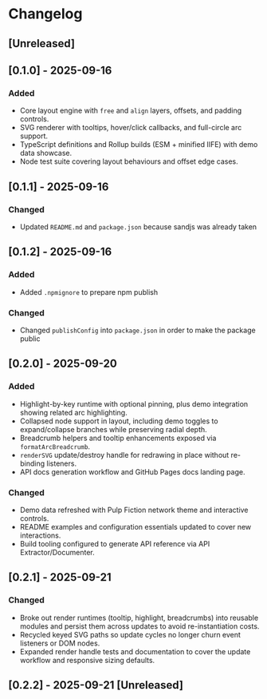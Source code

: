 # Changelog

## [Unreleased]

## [0.1.0] - 2025-09-16

### Added
- Core layout engine with `free` and `align` layers, offsets, and padding controls.
- SVG renderer with tooltips, hover/click callbacks, and full-circle arc support.
- TypeScript definitions and Rollup builds (ESM + minified IIFE) with demo data showcase.
- Node test suite covering layout behaviours and offset edge cases.

## [0.1.1] - 2025-09-16

### Changed
- Updated `README.md` and `package.json` because sandjs was already taken

## [0.1.2] - 2025-09-16

### Added
- Added `.npmignore` to prepare npm publish

### Changed
- Changed `publishConfig` into `package.json` in order to make the package public

## [0.2.0] - 2025-09-20

### Added
- Highlight-by-key runtime with optional pinning, plus demo integration showing related arc highlighting.
- Collapsed node support in layout, including demo toggles to expand/collapse branches while preserving radial depth.
- Breadcrumb helpers and tooltip enhancements exposed via `formatArcBreadcrumb`.
- `renderSVG` update/destroy handle for redrawing in place without re-binding listeners.
- API docs generation workflow and GitHub Pages docs landing page.

### Changed
- Demo data refreshed with Pulp Fiction network theme and interactive controls.
- README examples and configuration essentials updated to cover new interactions.
- Build tooling configured to generate API reference via API Extractor/Documenter.

## [0.2.1] - 2025-09-21

### Changed
- Broke out render runtimes (tooltip, highlight, breadcrumbs) into reusable modules and persist them across updates to avoid re-instantiation costs.
- Recycled keyed SVG paths so update cycles no longer churn event listeners or DOM nodes.
- Expanded render handle tests and documentation to cover the update workflow and responsive sizing defaults.

## [0.2.2] - 2025-09-21 [Unreleased]